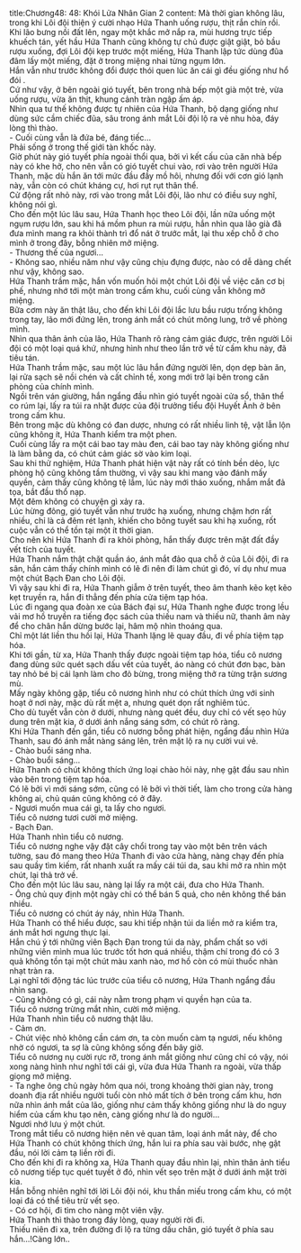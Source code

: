 title:Chương48: 48: Khói Lửa Nhân Gian 2
content:
Mà thời gian không lâu, trong khi Lôi đội thiện ý cười nhạo Hứa Thanh uống rượu, thịt rắn chín rồi.<br>Khi lão bưng nồi đất lên, ngay một khắc mở nắp ra, mùi hương trực tiếp khuếch tán, yết hầu Hứa Thanh cũng không tự chủ được giật giật, bỏ bầu rượu xuống, đợi Lôi đội kẹp trước một miếng, Hứa Thanh lập tức dùng đũa đâm lấy một miếng, đặt ở trong miệng nhai từng ngụm lớn.<br>Hắn vẫn như trước không đổi được thói quen lúc ăn cái gì đều giống như hổ đói .<br>Cứ như vậy, ở bên ngoài gió tuyết, bên trong nhà bếp một già một trẻ, vừa uống rượu, vừa ăn thịt, khung cảnh tràn ngập ấm áp.<br>Nhìn qua tư thế không được tự nhiên của Hứa Thanh, bộ dạng giống như dùng sức cầm chiếc đũa, sâu trong ánh mắt Lôi đội lộ ra vẻ nhu hòa, đáy lòng thì thào.<br>- Cuối cùng vẫn là đứa bé, đáng tiếc...<br>Phải sống ở trong thế giới tàn khốc này.<br>Giờ phút này gió tuyết phía ngoài thổi qua, bởi vì kết cấu của căn nhà bếp này có khe hở, cho nên vẫn có gió tuyết chui vào, rơi vào trên người Hứa Thanh, mặc dù hắn ăn tới mức đầu đầy mồ hôi, nhưng đối với cơn gió lạnh này, vẫn còn có chút kháng cự, hơi rụt rụt thân thể.<br>Cử động rất nhỏ này, rơi vào trong mắt Lôi đội, lão như có điều suy nghĩ, không nói gì.<br>Cho đến một lúc lâu sau, Hứa Thanh học theo Lôi đội, lần nữa uống một ngụm rượu lớn, sau khi há mồm phun ra mùi rượu, hắn nhìn qua lão già đã đưa mình mang ra khỏi thành trì đổ nát ở trước mắt, lại thu xếp chỗ ở cho mình ở trong đây, bỗng nhiên mở miệng.<br>- Thương thế của ngươi...<br>- Không sao, nhiều năm như vậy cũng chịu đựng được, nào có dễ dàng chết như vậy, không sao.<br>Hứa Thanh trầm mặc, hắn vốn muốn hỏi một chút Lôi đội về việc căn cơ bị phế, nhưng nhớ tới một màn trong cấm khu, cuối cùng vẫn không mở miệng.<br>Bữa cơm này ăn thật lâu, cho đến khi Lôi đội lắc lưu bầu rượu trống không trong tay, lão mới đứng lên, trong ánh mắt có chút mông lung, trở về phòng mình.<br>Nhìn qua thân ảnh của lão, Hứa Thanh rõ ràng cảm giác được, trên người Lôi đội có một loại quá khứ, nhưng hình như theo lần trở về từ cấm khu này, đã tiêu tán.<br>Hứa Thanh trầm mặc, sau một lúc lâu hắn đứng người lên, dọn dẹp bàn ăn, lại rửa sạch sẽ nồi chén và cất chỉnh tề, xong mới trở lại bên trong căn phòng của chính mình.<br>Ngồi trên ván giường, hắn ngẩng đầu nhìn gió tuyết ngoài cửa sổ, thân thể co rúm lại, lấy ra túi ra nhặt được của đội trưởng tiểu đội Huyết Ảnh ở bên trong cấm khu.<br>Bên trong mặc dù không có đan dược, nhưng có rất nhiều linh tệ, vật lẫn lộn cũng không ít, Hứa Thanh kiểm tra một phen.<br>Cuối cùng lấy ra một cái bao tay màu đen, cái bao tay này không giống như là làm bằng da, có chút cảm giác sờ vào kim loại.<br>Sau khi thử nghiệm, Hứa Thanh phát hiện vật này rất có tính bền dẻo, lực phòng hộ cũng không tầm thường, vì vậy sau khi mang vào đánh mấy quyền, cảm thấy cũng không tệ lắm, lúc này mới tháo xuống, nhắm mắt đả tọa, bắt đầu thổ nạp.<br>Một đêm không có chuyện gì xảy ra.<br>Lúc hừng đông, gió tuyết vẫn như trước hạ xuống, nhưng chậm hơn rất nhiều, chỉ là cả đêm rét lạnh, khiến cho bông tuyết sau khi hạ xuống, rốt cuộc vẫn có thể tồn tại một ít thời gian.<br>Cho nên khi Hứa Thanh đi ra khỏi phòng, hắn thấy được trên mặt đất đầy vết tích của tuyết.<br>Hứa Thanh nắm thật chặt quần áo, ánh mắt đảo qua chỗ ở của Lôi đội, đi ra sân, hắn cảm thấy chính mình có lẽ đi nên đi làm chút gì đó, ví dụ như mua một chút Bạch Đan cho Lôi đội.<br>Vì vậy sau khi đi ra, Hứa Thanh giẫm ở trên tuyết, theo âm thanh kẽo kẹt kẽo kẹt truyền ra, hắn đi thẳng đến phía cửa tiệm tạp hóa.<br>Lúc đi ngang qua đoàn xe của Bách đại sư, Hứa Thanh nghe được trong lều vải mơ hồ truyền ra tiếng đọc sách của thiếu nam và thiếu nữ, thanh âm này để cho chân hắn dừng bước lại, hâm mộ nhìn thoáng qua.<br>Chỉ một lát liền thu hồi lại, Hứa Thanh lặng lẽ quay đầu, đi về phía tiệm tạp hóa.<br>Khi tới gần, từ xa, Hứa Thanh thấy được ngoài tiệm tạp hóa, tiểu cô nương đang dùng sức quét sạch dấu vết của tuyết, áo nàng có chút đơn bạc, bàn tay nhỏ bé bị cái lạnh làm cho đỏ bừng, trong miệng thở ra từng trận sương mù.<br>Mấy ngày không gặp, tiểu cô nương hình như có chút thích ứng với sinh hoạt ở nơi này, mặc dù rất mệt a, nhưng quét dọn rất nghiêm túc.<br>Cho dù tuyết vẫn còn ở dưới, nhưng nàng quét đều, duy chỉ có vết sẹo hủy dung trên mặt kia, ở dưới ánh nắng sáng sớm, có chút rõ ràng.<br>Khi Hứa Thanh đến gần, tiểu cô nương bỗng phát hiện, ngẩng đầu nhìn Hứa Thanh, sau đó ánh mắt nàng sáng lên, trên mặt lộ ra nụ cười vui vẻ.<br>- Chào buổi sáng nha.<br>- Chào buổi sáng...<br>Hứa Thanh có chút không thích ứng loại chào hỏi này, nhẹ gật đầu sau nhìn vào bên trong tiệm tạp hóa.<br>Có lẽ bởi vì mới sáng sớm, cũng có lẽ bởi vì thời tiết, làm cho trong cửa hàng không ai, chủ quán cũng không có ở đây.<br>- Ngươi muốn mua cái gì, ta lấy cho ngươi.<br>Tiểu cô nương tươi cười mở miệng.<br>- Bạch Đan.<br>Hứa Thanh nhìn tiểu cô nương.<br>Tiểu cô nương nghe vậy đặt cây chổi trong tay vào một bên trên vách tường, sau đó mang theo Hứa Thanh đi vào cửa hàng, nàng chạy đến phía sau quầy tìm kiếm, rất nhanh xuất ra mấy cái túi da, sau khi mở ra nhìn một chút, lại thả trở về.<br>Cho đến một lúc lâu sau, nàng lại lấy ra một cái, đưa cho Hứa Thanh.<br>- Ông chủ quy định một ngày chỉ có thể bán 5 quả, cho nên không thể bán nhiều.<br>Tiểu cô nương có chút áy náy, nhìn Hứa Thanh.<br>Hứa Thanh có thể hiểu được, sau khi tiếp nhận túi da liền mở ra kiểm tra, ánh mắt hơi ngưng thực lại.<br>Hắn chú ý tới những viên Bạch Đan trong túi da này, phẩm chất so với những viên mình mua lúc trước tốt hơn quá nhiều, thậm chí trong đó có 3 quả không tồn tại một chút màu xanh nào, mơ hồ còn có mùi thuốc nhàn nhạt tràn ra.<br>Lại nghĩ tới động tác lúc trước của tiểu cô nương, Hứa Thanh ngẩng đầu nhìn sang.<br>- Cũng không có gì, cái này nằm trong phạm vi quyền hạn của ta.<br>Tiểu cô nương trừng mắt nhìn, cười mở miệng.<br>Hứa Thanh nhìn tiểu cô nương thật lâu.<br>- Cảm ơn.<br>- Chút việc nhỏ không cần cám ơn, ta còn muốn càm tạ ngươi, nếu không nhờ có ngươi, ta sợ là cũng không sống đến bây giờ.<br>Tiểu cô nương nụ cười rực rỡ, trong ánh mắt giống như cũng chỉ có vậy, nói xong nàng hình như nghĩ tới cái gì, vừa đưa Hứa Thanh ra ngoài, vừa thấp giọng mở miệng.<br>- Ta nghe ông chủ ngày hôm qua nói, trong khoảng thời gian này, trong doanh địa rất nhiều người tuổi còn nhỏ mất tích ở bên trong cấm khu, hơn nữa nhìn ánh mắt của lão, giống như cảm thấy không giống như là do nguy hiểm của cấm khu tạo nên, càng giống như là do người...<br>Ngươi nhớ lưu ý một chút.<br>Trong mắt tiểu cô nương hiện nên vẻ quan tâm, loại ánh mắt này, để cho Hứa Thanh có chút không thích ứng, hắn lui ra phía sau vài bước, nhẹ gật đầu, nói lời cảm tạ liền rời đi.<br>Cho đến khi đi ra không xa, Hứa Thanh quay đầu nhìn lại, nhìn thân ảnh tiểu cô nương tiếp tục quét tuyết ở đó, nhìn vết sẹo trên mặt ở dưới ánh mặt trời kia.<br>Hắn bỗng nhiên nghĩ tới lời Lôi đội nói, khu thần miếu trong cấm khu, có một loại đá có thể tiêu trừ vết sẹo.<br>- Có cơ hội, đi tìm cho nàng một viên vậy.<br>Hứa Thanh thì thào trong đáy lòng, quay người rời đi.<br>Thiếu niên đi xa, trên đường đi lộ ra từng dấu chân, gió tuyết ở phía sau hắn...!Càng lớn..<br>